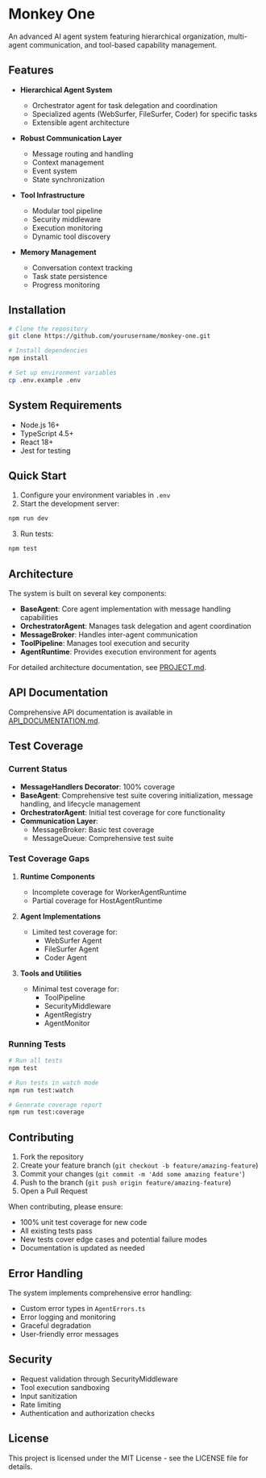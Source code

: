 # Monkey One

An advanced AI agent system featuring hierarchical organization, multi-agent communication, and tool-based capability management.

## Features

- **Hierarchical Agent System**
  - Orchestrator agent for task delegation and coordination
  - Specialized agents (WebSurfer, FileSurfer, Coder) for specific tasks
  - Extensible agent architecture

- **Robust Communication Layer**
  - Message routing and handling
  - Context management
  - Event system
  - State synchronization

- **Tool Infrastructure**
  - Modular tool pipeline
  - Security middleware
  - Execution monitoring
  - Dynamic tool discovery

- **Memory Management**
  - Conversation context tracking
  - Task state persistence
  - Progress monitoring

## Installation

```bash
# Clone the repository
git clone https://github.com/yourusername/monkey-one.git

# Install dependencies
npm install

# Set up environment variables
cp .env.example .env
```

## System Requirements

- Node.js 16+
- TypeScript 4.5+
- React 18+
- Jest for testing

## Quick Start

1. Configure your environment variables in `.env`
2. Start the development server:
```bash
npm run dev
```

3. Run tests:
```bash
npm test
```

## Architecture

The system is built on several key components:

- **BaseAgent**: Core agent implementation with message handling capabilities
- **OrchestratorAgent**: Manages task delegation and agent coordination
- **MessageBroker**: Handles inter-agent communication
- **ToolPipeline**: Manages tool execution and security
- **AgentRuntime**: Provides execution environment for agents

For detailed architecture documentation, see [PROJECT.md](docs/PROJECT.md).

## API Documentation

Comprehensive API documentation is available in [API_DOCUMENTATION.md](docs/API_DOCUMENTATION.md).

## Test Coverage

### Current Status
- **MessageHandlers Decorator**: 100% coverage
- **BaseAgent**: Comprehensive test suite covering initialization, message handling, and lifecycle management
- **OrchestratorAgent**: Initial test coverage for core functionality
- **Communication Layer**: 
  - MessageBroker: Basic test coverage
  - MessageQueue: Comprehensive test suite

### Test Coverage Gaps
1. **Runtime Components**
   - Incomplete coverage for WorkerAgentRuntime
   - Partial coverage for HostAgentRuntime

2. **Agent Implementations**
   - Limited test coverage for:
     - WebSurfer Agent
     - FileSurfer Agent
     - Coder Agent

3. **Tools and Utilities**
   - Minimal test coverage for:
     - ToolPipeline
     - SecurityMiddleware
     - AgentRegistry
     - AgentMonitor

### Running Tests
```bash
# Run all tests
npm test

# Run tests in watch mode
npm run test:watch

# Generate coverage report
npm run test:coverage
```

## Contributing

1. Fork the repository
2. Create your feature branch (`git checkout -b feature/amazing-feature`)
3. Commit your changes (`git commit -m 'Add some amazing feature'`)
4. Push to the branch (`git push origin feature/amazing-feature`)
5. Open a Pull Request

When contributing, please ensure:
- 100% unit test coverage for new code
- All existing tests pass
- New tests cover edge cases and potential failure modes
- Documentation is updated as needed

## Error Handling

The system implements comprehensive error handling:
- Custom error types in `AgentErrors.ts`
- Error logging and monitoring
- Graceful degradation
- User-friendly error messages

## Security

- Request validation through SecurityMiddleware
- Tool execution sandboxing
- Input sanitization
- Rate limiting
- Authentication and authorization checks

## License

This project is licensed under the MIT License - see the LICENSE file for details.

